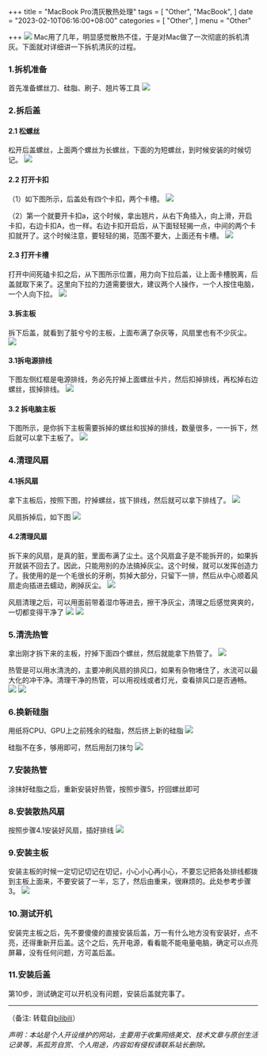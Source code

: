 +++
title = "MacBook Pro清灰散热处理"
tags = [
    "Other",
		"MacBook",
]
date = "2023-02-10T06:16:00+08:00"
categories = [
    "Other",
]
menu = "Other"

+++
![](/images/post/20230210061600.webp)
Mac用了几年，明显感觉散热不佳，于是对Mac做了一次彻底的拆机清灰。下面就对详细讲一下拆机清灰的过程。
<!--more-->
### 1.拆机准备 
首先准备螺丝刀、硅脂、刷子、翘片等工具 
![](/images/post/20230210061601.webp)

### 2.拆后盖
#### 2.1 松螺丝
松开后盖螺丝，上面两个螺丝为长螺丝，下面的为短螺丝，到时候安装的时候切记。
![](/images/post/20230210061602.webp)

#### 2.2 打开卡扣
（1）如下图所示，后盖处有四个卡扣，两个卡槽。
![](/images/post/20230210061603.webp)

（2）第一个就要开卡扣a，这个时候，拿出翘片，从右下角插入，向上滑，开启卡扣，右边卡扣A，也一样。右边卡扣开启后，从下面轻轻揭一点，中间的两个卡扣就开了。这个时候注意，要轻轻的揭，范围不要大，上面还有卡槽。
![](/images/post/20230210061604.webp)

#### 2.3 打开卡槽
打开中间死磕卡扣之后，从下图所示位置，用力向下拉后盖，让上面卡槽脱离，后盖就取下来了。这里向下拉的力道需要很大，建议两个人操作，一个人按住电脑，一个人向下拉。
![](/images/post/20230210061605.webp)

#### 3.拆主板
拆下后盖，就看到了脏兮兮的主板，上面布满了杂灰等，风扇里也有不少灰尘。
![](/images/post/20230210061606.webp)

#### 3.1拆电源排线
下图左侧红框是电源排线，务必先拧掉上面螺丝卡片，然后扣掉排线，再松掉右边螺丝，拔掉排线。
![](/images/post/20230210061607.webp)

#### 3.2 拆电脑主板
下图所示，是你拆下主板需要拆掉的螺丝和拔掉的排线，数量很多，一一拆下，然后就可以拿下主板了。
![](/images/post/20230210061608.webp)

### 4.清理风扇
#### 4.1拆风扇
拿下主板后，按照下图，拧掉螺丝，拔下排线，然后就可以拿下排线了。
![](/images/post/20230210061609.webp)

风扇拆掉后，如下图
![](/images/post/20230210061610.webp)

#### 4.2清理风扇
拆下来的风扇，是真的脏，里面布满了尘土。这个风扇盒子是不能拆开的，如果拆开就装不回去了。因此，只能用别的办法搞掉灰尘。这个时候，就可以发挥创造力了。我使用的是一个毛很长的牙刷，剪掉大部分，只留下一排，然后从中心顺着风扇走向插进去蠕动，刷掉灰尘。
![](/images/post/20230210061611.webp)

风扇清理之后，可以用面前带着湿巾等进去，擦干净灰尘，清理之后感觉爽爽的，一切都变得干净了
![](/images/post/20230210061612.webp)
![](/images/post/20230210061613.webp)

### 5.清洗热管
拿出刚才拆下来的主板，拧掉下面四个螺丝，然后就能拿下热管了。
![](/images/post/20230210061614.webp)

热管是可以用水清洗的，主要冲刷风扇的排风口，如果有杂物堵住了，水流可以最大化的冲干净。清理干净的热管，可以用视线或者灯光，查看排风口是否通畅。
![](/images/post/20230210061615.webp)
![](/images/post/20230210061616.webp)

### 6.换新硅脂
用纸将CPU、GPU上之前残余的硅脂，然后挤上新的硅脂 
![](/images/post/20230210061617.webp)

硅脂不在多，够用即可，然后用刮刀抹匀
![](/images/post/20230210061618.webp)

### 7.安装热管
涂抹好硅脂之后，重新安装好热管，按照步骤5，拧回螺丝即可

### 8.安装散热风扇
按照步骤4.1安装好风扇，插好排线
![](/images/post/20230210061619.webp)

### 9.安装主板
安装主板的时候一定切记切记在切记，小心小心再小心，不要忘记把各处排线都拨到主板上面来，不要安装了一半，忘了，然后由重来，很麻烦的。此处参考步骤3。
![](/images/post/20230216061620.webp)

### 10.测试开机
安装完主板之后，先不要傻傻的直接安装后盖，万一有什么地方没有安装好，点不亮，还得重新开后盖。这个之后，先开电源，看看能不能电量电脑，确定可以点亮屏幕，没有任何问题，方可盖后盖。

### 11.安装后盖
第10步，测试确定可以开机没有问题，安装后盖就完事了。

-------
（备注: 转载自[bilibili](https://www.bilibili.com/read/cv18076720/ '手把手教你拆机MacBook Pro，作清灰散热处理')）

*声明：本站是个人开设维护的网站，主要用于收集网络美文、技术文章与原创生活记录等，系孤芳自赏、个人用途，内容如有侵权请联系站长删除。* 
